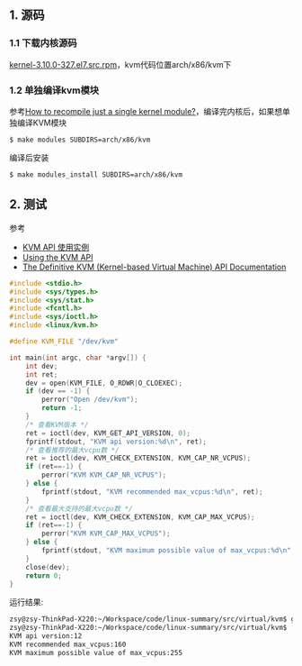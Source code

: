 ## 1. 源码

### 1.1 下载内核源码
[kernel-3.10.0-327.el7.src.rpm](http://vault.centos.org/7.2.1511/os/Source/SPackages/kernel-3.10.0-327.el7.src.rpm)，kvm代码位置arch/x86/kvm下

### 1.2 单独编译kvm模块
参考[How to recompile just a single kernel module?](http://stackoverflow.com/questions/8744087/how-to-recompile-just-a-single-kernel-module)，编译完内核后，如果想单独编译KVM模块
```
$ make modules SUBDIRS=arch/x86/kvm
```
编译后安装
```
$ make modules_install SUBDIRS=arch/x86/kvm
```

## 2. 测试
参考
+ [KVM API 使用实例](http://smilejay.com/2013/03/use-kvm-api/)
+ [Using the KVM API](https://lwn.net/Articles/658511/)
+ [The Definitive KVM (Kernel-based Virtual Machine) API Documentation](https://www.kernel.org/doc/Documentation/virtual/kvm/api.txt)
```c
#include <stdio.h>
#include <sys/types.h>
#include <sys/stat.h>
#include <fcntl.h>
#include <sys/ioctl.h>
#include <linux/kvm.h>

#define KVM_FILE "/dev/kvm"

int main(int argc, char *argv[]) {
    int dev;
    int ret;
    dev = open(KVM_FILE, O_RDWR|O_CLOEXEC);
    if (dev == -1) {
        perror("Open /dev/kvm");
        return -1;
    }
    /* 查看KVM版本 */
    ret = ioctl(dev, KVM_GET_API_VERSION, 0);
    fprintf(stdout, "KVM api version:%d\n", ret);
    /* 查看推荐的最大vcpu数 */
    ret = ioctl(dev, KVM_CHECK_EXTENSION, KVM_CAP_NR_VCPUS);
    if (ret==-1) {
        perror("KVM KVM_CAP_NR_VCPUS");
    } else {
        fprintf(stdout, "KVM recommended max_vcpus:%d\n", ret);
    }
    /* 查看最大支持的最大vcpu数 */
    ret = ioctl(dev, KVM_CHECK_EXTENSION, KVM_CAP_MAX_VCPUS);
    if (ret==-1) {
        perror("KVM KVM_CAP_MAX_VCPUS");
    } else {
        fprintf(stdout, "KVM maximum possible value of max_vcpus:%d\n", ret);
    }
    close(dev);
    return 0;
}
```
运行结果:
```sh
zsy@zsy-ThinkPad-X220:~/Workspace/code/linux-summary/src/virtual/kvm$ gcc kvm_api_test.c 
zsy@zsy-ThinkPad-X220:~/Workspace/code/linux-summary/src/virtual/kvm$ ./a.out 
KVM api version:12
KVM recommended max_vcpus:160
KVM maximum possible value of max_vcpus:255
```

